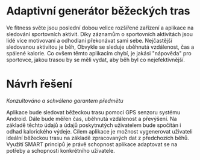 # Adaptivní generátor běžeckých tras

Ve fitness světe jsou poslední dobou velice rozšířené zařízení a aplikace na sledování sportovních aktivit. Díky záznamům o sportovních aktivitách jsou lidé více motivovaní a odhodlaní překonávat sami sebe. Nejčastější sledovanou aktivitou je běh, Obvykle se sleduje uběhnutá vzdálenost, čas a spálené kalorie. Co ovšem těmto aplikacím chybí, je jakási "nápověda" pro sportovce, jakou trasou by se měli vydat, aby běh byl co nejefektivnější.

# Návrh řešení

_Konzultováno a schváleno garantem předmětu_

Aplikace bude sledovat běžeckou trasu pomocí GPS senzoru systému Android. Dále bude měřen čas, uběhnutá vzdálenost a převýšení. Na základě těchto údajů a údajů poskytnutých uživatelem bude spočítán i odhad kalorického výdeje. Cílem aplikace je možnost vygenerovat uživateli ideální běžeckou trasu na základě zpracovaných dat z předchozích běhů. Využití SMART principů je právě schopnost aplikace adaptovat se na potřeby a schopnosti konkrétního uživatele.
